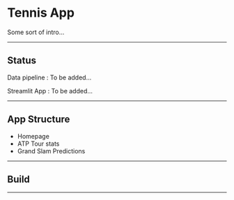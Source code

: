 # Tennis App

Some sort of intro...

---

## Status

Data pipeline : To be added...

Streamlit App : To be added...

---

## App Structure

- Homepage
- ATP Tour stats
- Grand Slam Predictions

---

## Build


---
